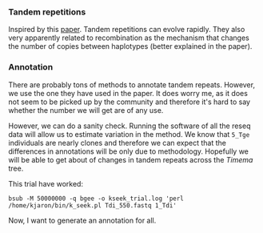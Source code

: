 ### Tandem repetitions

Inspired by this [paper](https://academic.oup.com/mbe/article/35/4/925/4817473). Tandem repetitions can evolve rapidly. They also very apparently related to recombination as the mechanism that changes the number of copies between haplotypes (better explained in the paper).

### Annotation

There are probably tons of methods to annotate tandem repeats. However, we use the one they have used in the paper. It does worry me, as it does not seem to be picked up by the community and therefore it's hard to say whether the number we will get are of any use.

However, we can do a sanity check. Running the software of all the reseq data will allow us to estimate variation in the method. We know that `5_Tge` individuals are nearly clones and therefore we can expect that the differences in annotations will be only due to methodology. Hopefully we will be able to get about of changes in tandem repeats across the _Timema_ tree.

This trial have worked:

```
bsub -M 50000000 -q bgee -o kseek_trial.log 'perl /home/kjaron/bin/k_seek.pl Tdi_550.fastq 1_Tdi'
```

Now, I want to generate an annotation for all.